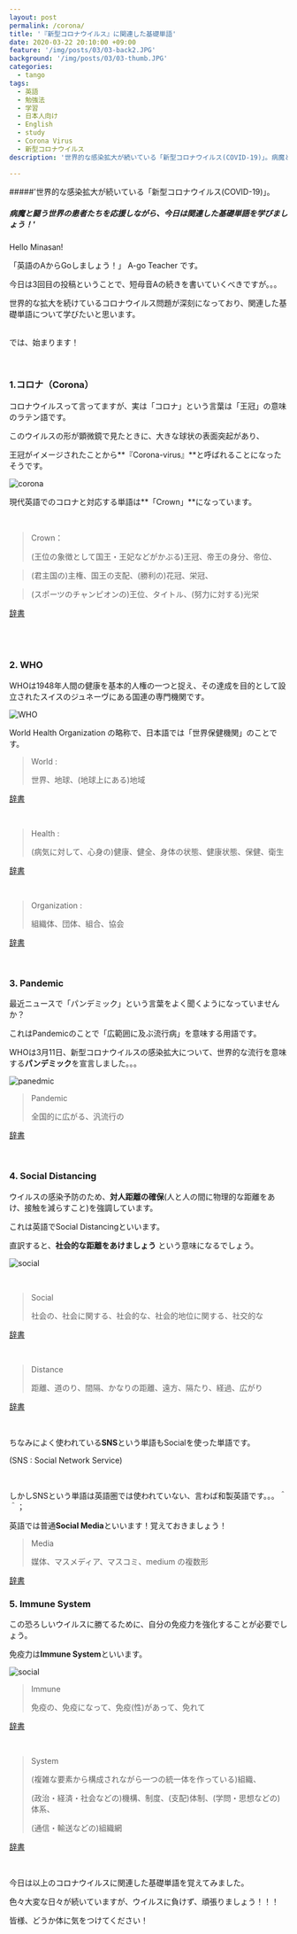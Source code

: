 ```yaml
---
layout: post
permalink: /corona/
title: '『新型コロナウイルス』に関連した基礎単語'
date: 2020-03-22 20:10:00 +09:00
feature: '/img/posts/03/03-back2.JPG'
background: '/img/posts/03/03-thumb.JPG'
categories:
  - tango
tags:
  - 英語
  - 勉強法
  - 学習
  - 日本人向け
  - English
  - study
  - Corona Virus
  - 新型コロナウイルス
description: '世界的な感染拡大が続いている「新型コロナウイルス(COVID-19)」。病魔と闘う世界の患者たちを応援しながら、今日は関連した基礎単語を学びましょう！'

---
```

#####'世界的な感染拡大が続いている「新型コロナウイルス(COVID-19)」。
##### 病魔と闘う世界の患者たちを応援しながら、今日は関連した基礎単語を学びましょう！'


Hello Minasan!

「英語のAからGoしましょう！」 A-go Teacher です。

今日は3回目の投稿ということで、短母音Aの続きを書いていくべきですが。。。

世界的な拡大を続けているコロナウイルス問題が深刻になっており、関連した基礎単語について学びたいと思います。

<br> では、始まります！

 <br>



### 1.コロナ（Corona）

コロナウイルスって言ってますが、実は「コロナ」という言葉は「王冠」の意味のラテン語です。

このウイルスの形が顕微鏡で見たときに、大きな球状の表面突起があり、

王冠がイメージされたことから**『Corona-virus』**と呼ばれることになったそうです。

![corona](/img/posts/03/corona.jpg)

現代英語でのコロナと対応する単語は**「Crown」**になっています。

<br>

>  Crown：
>
> (王位の象徴として国王・王妃などがかぶる)王冠、帝王の身分、帝位、

> (君主国の)主権、国王の支配、(勝利の)花冠、栄冠、

> (スポーツのチャンピオンの)王位、タイトル、(努力に対する)光栄

 [辞書](https://ejje.weblio.jp/content/crown)



<br><br>

### 2. WHO　

WHOは1948年人間の健康を基本的人権の一つと捉え、その達成を目的として設立されたスイスのジュネーヴにある国連の専門機関です。

![WHO](/img/posts/03/who.JPG)

World Health Organization の略称で、日本語では「世界保健機関」のことです。

> World :
>
> 世界、地球、(地球上にある)地域

[辞書](https://ejje.weblio.jp/content/world)

<br>


> Health :
>
> (病気に対して、心身の)健康、健全、身体の状態、健康状態、保健、衛生

[辞書](https://ejje.weblio.jp/content/health)

<br>


> Organization :
>
> 組織体、団体、組合、協会

[辞書](https://ejje.weblio.jp/content/Organization+)

<br>


### 3. Pandemic

最近ニュースで「パンデミック」という言葉をよく聞くようになっていませんか？

これはPandemicのことで「広範囲に及ぶ流行病」を意味する用語です。

WHOは3月11日、新型コロナウイルスの感染拡大について、世界的な流行を意味する**パンデミック**を宣言しました。。。

![panedmic](/img/posts/03/pandemic.JPG)

> Pandemic
>
> 全国的に広がる、汎流行の

[辞書](https://ejje.weblio.jp/content/pandemic)

<br>


### 4. Social Distancing

ウイルスの感染予防のため、**対人距離の確保**(人と人の間に物理的な距離をあけ、接触を減らすこと)を強調しています。

これは英語でSocial Distancingといいます。

直訳すると、**社会的な距離をあけましょう** という意味になるでしょう。

![social](/img/posts/03/social.JPG)

<br>


> Social
>
> 社会の、社会に関する、社会的な、社会的地位に関する、社交的な

[辞書](https://ejje.weblio.jp/content/social)

<br>



> Distance
>
> 距離、道のり、間隔、かなりの距離、遠方、隔たり、経過、広がり

[辞書](https://ejje.weblio.jp/content/distance)



<br>

ちなみによく使われている**SNS**という単語もSocialを使った単語です。

(SNS : Social Network Service)

<br>

しかしSNSという単語は英語圏では使われていない、言わば和製英語です。。。＾＾；

英語では普通**Social Media**といいます！覚えておきましょう！



> Media
>
> 媒体、マスメディア、マスコミ、medium の複数形

[辞書](https://ejje.weblio.jp/content/media)



### 5. Immune System

この恐ろしいウイルスに勝てるために、自分の免疫力を強化することが必要でしょう。

免疫力は**Immune System**といいます。



![social](/img/posts/03/immune.JPG)



> Immune
>
> 免疫の、免疫になって、免疫(性)があって、免れて

[辞書](https://ejje.weblio.jp/content/immune)

<br>


> System
>
> (複雑な要素から構成されながら一つの統一体を作っている)組織、
>
> (政治・経済・社会などの)機構、制度、(支配)体制、(学問・思想などの)体系、
>
> (通信・輸送などの)組織網

[辞書](https://ejje.weblio.jp/content/system)

<br>




今日は以上のコロナウイルスに関連した基礎単語を覚えてみました。

色々大変な日々が続いていますが、ウイルスに負けず、頑張りましょう！！！



皆様、どうか体に気をつけてください！
